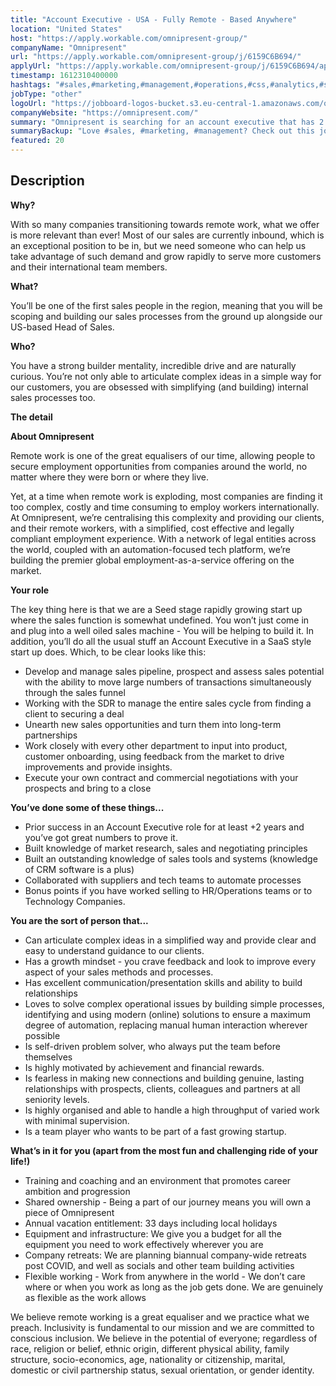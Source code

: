 ```yaml
---
title: "Account Executive - USA - Fully Remote - Based Anywhere"
location: "United States"
host: "https://apply.workable.com/omnipresent-group/"
companyName: "Omnipresent"
url: "https://apply.workable.com/omnipresent-group/j/6159C6B694/"
applyUrl: "https://apply.workable.com/omnipresent-group/j/6159C6B694/apply/"
timestamp: 1612310400000
hashtags: "#sales,#marketing,#management,#operations,#css,#analytics,#socialmedia,#crm,#office,#finance"
jobType: "other"
logoUrl: "https://jobboard-logos-bucket.s3.eu-central-1.amazonaws.com/omnipresent"
companyWebsite: "https://omnipresent.com/"
summary: "Omnipresent is searching for an account executive that has 2 years and you’ve got great numbers to prove it."
summaryBackup: "Love #sales, #marketing, #management? Check out this job post!"
featured: 20
---
```


## Description

**Why?**

With so many companies transitioning towards remote work, what we offer is more relevant than ever! Most of our sales are currently inbound, which is an exceptional position to be in, but we need someone who can help us take advantage of such demand and grow rapidly to serve more customers and their international team members.

**What?**

You’ll be one of the first sales people in the region, meaning that you will be scoping and building our sales processes from the ground up alongside our US-based Head of Sales.

**Who?**

You have a strong builder mentality, incredible drive and are naturally curious. You’re not only able to articulate complex ideas in a simple way for our customers, you are obsessed with simplifying (and building) internal sales processes too.

**The detail**

**About Omnipresent**

Remote work is one of the great equalisers of our time, allowing people to secure employment opportunities from companies around the world, no matter where they were born or where they live.

Yet, at a time when remote work is exploding, most companies are finding it too complex, costly and time consuming to employ workers internationally. At Omnipresent, we’re centralising this complexity and providing our clients, and their remote workers, with a simplified, cost effective and legally compliant employment experience. With a network of legal entities across the world, coupled with an automation-focused tech platform, we’re building the premier global employment-as-a-service offering on the market.

**Your role**

The key thing here is that we are a Seed stage rapidly growing start up where the sales function is somewhat undefined. You won’t just come in and plug into a well oiled sales machine - You will be helping to build it. In addition, you’ll do all the usual stuff an Account Executive in a SaaS style start up does. Which, to be clear looks like this:

*   Develop and manage sales pipeline, prospect and assess sales potential with the ability to move large numbers of transactions simultaneously through the sales funnel
*   Working with the SDR to manage the entire sales cycle from finding a client to securing a deal
*   Unearth new sales opportunities and turn them into long-term partnerships
*   Work closely with every other department to input into product, customer onboarding, using feedback from the market to drive improvements and provide insights.
*   Execute your own contract and commercial negotiations with your prospects and bring to a close

**You’ve done some of these things...**

*   Prior success in an Account Executive role for at least +2 years and you’ve got great numbers to prove it.
*   Built knowledge of market research, sales and negotiating principles
*   Built an outstanding knowledge of sales tools and systems (knowledge of CRM software is a plus)
*   Collaborated with suppliers and tech teams to automate processes
*   Bonus points if you have worked selling to HR/Operations teams or to Technology Companies.

**You are the sort of person that...**

*   Can articulate complex ideas in a simplified way and provide clear and easy to understand guidance to our clients.
*   Has a growth mindset - you crave feedback and look to improve every aspect of your sales methods and processes.
*   Has excellent communication/presentation skills and ability to build relationships
*   Loves to solve complex operational issues by building simple processes, identifying and using modern (online) solutions to ensure a maximum degree of automation, replacing manual human interaction wherever possible
*   Is self-driven problem solver, who always put the team before themselves
*   Is highly motivated by achievement and financial rewards.
*   Is fearless in making new connections and building genuine, lasting relationships with prospects, clients, colleagues and partners at all seniority levels.
*   Is highly organised and able to handle a high throughput of varied work with minimal supervision.
*   Is a team player who wants to be part of a fast growing startup.

**What’s in it for you (apart from the most fun and challenging ride of your life!)**

*   Training and coaching and an environment that promotes career ambition and progression
*   Shared ownership - Being a part of our journey means you will own a piece of Omnipresent
*   Annual vacation entitlement: 33 days including local holidays
*   Equipment and infrastructure: We give you a budget for all the equipment you need to work effectively wherever you are
*   Company retreats: We are planning biannual company-wide retreats post COVID, and well as socials and other team building activities
*   Flexible working - Work from anywhere in the world - We don’t care where or when you work as long as the job gets done. We are genuinely as flexible as the work allows

We believe remote working is a great equaliser and we practice what we preach. Inclusivity is fundamental to our mission and we are committed to conscious inclusion. We believe in the potential of everyone; regardless of race, religion or belief, ethnic origin, different physical ability, family structure, socio-economics, age, nationality or citizenship, marital, domestic or civil partnership status, sexual orientation, or gender identity.
